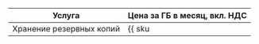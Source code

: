 | Услуга | Цена за ГБ в месяц, вкл. НДС  |
| --- | --- |
| Хранение резервных копий | {{ sku|KZT|backup.used_space.v1|month|string }} |